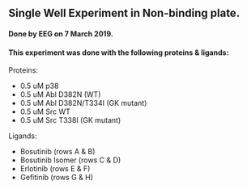 ## Single Well Experiment in Non-binding plate.

#### Done by EEG on 7 March 2019. 

#### This experiment was done with the following proteins & ligands:

Proteins:
* 0.5 uM p38 
* 0.5 uM Abl D382N (WT)
* 0.5 uM Abl D382N/T334I (GK mutant)
* 0.5 uM Src WT
* 0.5 uM Src T338I (GK mutant)

Ligands:
* Bosutinib (rows A & B)
* Bosutinib Isomer (rows C & D)
* Erlotinib (rows E & F)
* Gefitinib (rows G & H) 
